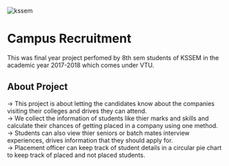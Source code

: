 ![kssem](https://user-images.githubusercontent.com/33996847/42686570-f7d9cfa8-86b3-11e8-8375-7636ff196078.jpg)

# Campus Recruitment
This was final year project perfomed by 8th sem students of KSSEM in the academic year 2017-2018 which comes under VTU. 

## About Project

→ This project is about letting the candidates know about the companies visiting their colleges and drives they can attend.<br />
→ We collect the information of students like thier marks and skills and calculate their chances of getting placed in a company using one   method.<br />
→ Students can also view thier seniors or batch mates interview experiences, drives information that they should apply for.<br />
→ Placement officer can keep track of student details in a circular pie chart to keep track of placed and not placed students.<br />
